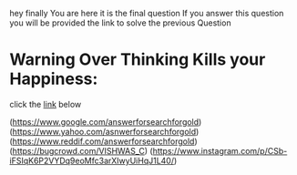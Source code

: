hey finally You are here it is the final question If you answer this question you will be provided the link to solve the previous Question

<h1>Warning Over Thinking Kills your Happiness:</h1>

click the [link](https://github.com/VISHWAS-c-dot/Club_House_game/blob/main/Crypto.md)         below

(https://www.google.com/answerforsearchforgold)
(https://www.yahoo.com/asnwerforsearchforgold)
(https://www.reddif.com/answerforsearchforgold)
(https://bugcrowd.com/VISHWAS_C)
(https://www.instagram.com/p/CSb-iFSIqK6P2VYDq9eoMfc3arXIwyUiHqJ1L40/)
